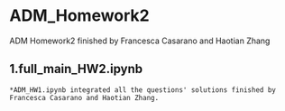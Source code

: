 # ADM_Homework2
ADM Homework2 finished by Francesca Casarano and Haotian Zhang

 
##  1.full_main_HW2.ipynb
    *ADM_HW1.ipynb integrated all the questions' solutions finished by Francesca Casarano and Haotian Zhang.
    
 

    
    
